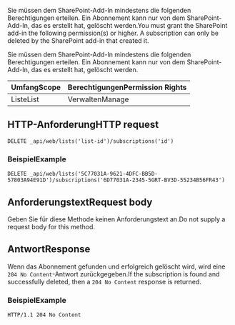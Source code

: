 <span data-ttu-id="28c65-p103">Sie müssen dem SharePoint-Add-In mindestens die folgenden Berechtigungen erteilen. Ein Abonnement kann nur von dem SharePoint-Add-In, das es erstellt hat, gelöscht werden.</span><span class="sxs-lookup"><span data-stu-id="28c65-p103">You must grant the SharePoint add-in the following permission(s) or higher. A subscription can only be deleted by the SharePoint add-in that created it.</span></span>

Sie müssen dem SharePoint-Add-In mindestens die folgenden Berechtigungen erteilen. Ein Abonnement kann nur von dem SharePoint-Add-In, das es erstellt hat, gelöscht werden.

<span data-ttu-id="28c65-116">Umfang</span><span class="sxs-lookup"><span data-stu-id="28c65-116">Scope</span></span> | <span data-ttu-id="28c65-117">Berechtigungen</span><span class="sxs-lookup"><span data-stu-id="28c65-117">Permission Rights</span></span> 
------|------------
<span data-ttu-id="28c65-118">Liste</span><span class="sxs-lookup"><span data-stu-id="28c65-118">List</span></span>|<span data-ttu-id="28c65-119">Verwalten</span><span class="sxs-lookup"><span data-stu-id="28c65-119">Manage</span></span>

## <a name="http-request"></a><span data-ttu-id="28c65-120">HTTP-Anforderung</span><span class="sxs-lookup"><span data-stu-id="28c65-120">HTTP request</span></span>

```
DELETE _api/web/lists('list-id')/subscriptions('id')
```

### <a name="example"></a><span data-ttu-id="28c65-121">Beispiel</span><span class="sxs-lookup"><span data-stu-id="28c65-121">Example</span></span>

```http
DELETE _api/web/lists('5C77031A-9621-4DFC-BB5D-57803A94E91D')/subscriptions('6D77031A-2345-5GRT-BV3D-55234B56FR43')
```

## <a name="request-body"></a><span data-ttu-id="28c65-122">Anforderungstext</span><span class="sxs-lookup"><span data-stu-id="28c65-122">Request body</span></span>

<span data-ttu-id="28c65-123">Geben Sie für diese Methode keinen Anforderungstext an.</span><span class="sxs-lookup"><span data-stu-id="28c65-123">Do not supply a request body for this method.</span></span>

## <a name="response"></a><span data-ttu-id="28c65-124">Antwort</span><span class="sxs-lookup"><span data-stu-id="28c65-124">Response</span></span>

<span data-ttu-id="28c65-125">Wenn das Abonnement gefunden und erfolgreich gelöscht wird, wird eine `204 No Content`-Antwort zurückgegeben.</span><span class="sxs-lookup"><span data-stu-id="28c65-125">If the subscription is found and successfully deleted, then a `204 No Content` response is returned.</span></span>

### <a name="example"></a><span data-ttu-id="28c65-126">Beispiel</span><span class="sxs-lookup"><span data-stu-id="28c65-126">Example</span></span>

```http
HTTP/1.1 204 No Content
```
